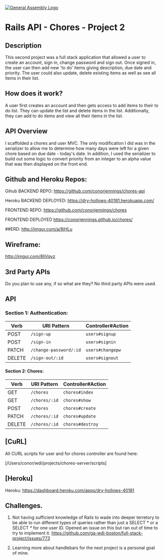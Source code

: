 [![General Assembly Logo](https://camo.githubusercontent.com/1a91b05b8f4d44b5bbfb83abac2b0996d8e26c92/687474703a2f2f692e696d6775722e636f6d2f6b6538555354712e706e67)](https://generalassemb.ly/education/web-development-immersive)

# Rails API - Chores - Project 2

## Description
This second project was a full stack application that allowed a user to create
an account, sign in, change password and sign out. Once signed in, the user
can then add new 'to do' items giving description, due date and priority. The
user could also update, delete existing items as well as see  all items in their list.

## How does it work?

A user first creates an account and then gets access to add items to their to do list. They can update the list and delete items in the list. Additionally, they can add to do items and view all their items in the list.

## API Overview

I scaffolded a chores and user MVC. The only modification I did was in the serializer to allow me to determine how many days were left for a given chore based on due date - today's date. In addition, I used the serializer to build out some logic to convert priority from an integer to an alpha value that was then displayed on the front end.



## Github and Heroku Repos:
Gihub BACKEND REPO:
https://github.com/conorjennings/chores-api

Heroku BACKEND DEPLOYED:
https://dry-hollows-40181.herokuapp.com/

FRONTEND REPO:
https://github.com/conorjennings/chores

FRONTEND DEPLOYED
https://conorjennings.github.io/chores/

##ERD:
http://imgur.com/a/8jHLu


## Wireframe:
http://imgur.com/8IiVqyz

## 3rd Party APIs
Do you plan to use any, if so what are they?
No third party APIs were used.


## API

### Section 1: Authentication:

| Verb   | URI Pattern            | Controller#Action |
|--------|------------------------|-------------------|
| POST   | `/sign-up`             | `users#signup`    |
| POST   | `/sign-in`             | `users#signin`    |
| PATCH  | `/change-password/:id` | `users#changepw`  |
| DELETE | `/sign-out/:id`        | `users#signout`   |



#### Section 2: Chores:

| Verb   | URI Pattern            | Controller#Action |
|--------|------------------------|-------------------|
| GET    | `/chores`              | `chores#index`    |
| GET    | `/chores/:id`          | `chores#show`     |
| POST   | `/chores`              | `chores#create`   |
| PATCH  | `/chores/:id`          | `chores#update`   |
| DELETE | `/chores/:id`          | `chores#destroy`  |



## [CuRL]
All CURL scripts for user and for chores controller are found here:

[/Users/conor/wdi/projects/chores-server/scripts]


## [Heroku]
Heroku: https://dashboard.heroku.com/apps/dry-hollows-40181

## Challenges.
1) Not having sufficient knowledge of Rails to wade into deeper terretory to be able to run different types of queries rather than just a SELECT * or a SELECT * for one user ID. Opened an issue on this but ran out of time to try to implement it. https://github.com/ga-wdi-boston/full-stack-project/issues/773

2) Learning more about handlebars for the next project is a personal goal of mine.
